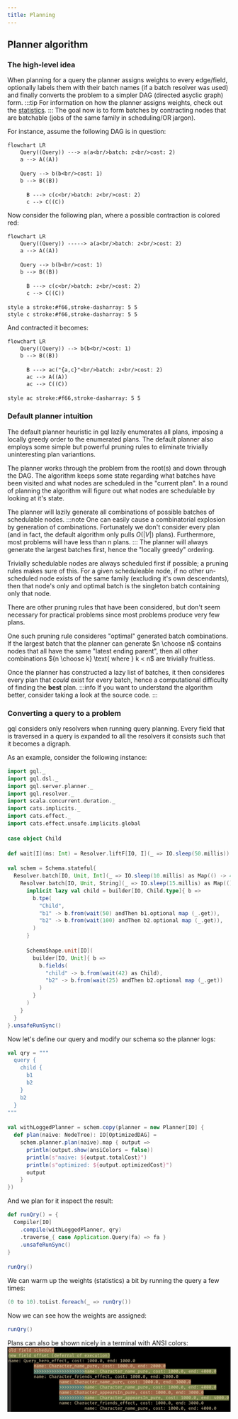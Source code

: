 ```yaml
---
title: Planning
---
```

## Planner algorithm
### The high-level idea
When planning for a query the planner assigns weights to every edge/field, optionally labels them with their batch names (if a batch resolver was used) and finally converts the problem to a simpler DAG (directed asyclic graph) form.
:::tip
For information on how the planner assigns weights, check out the [statistics](statistics.md).
:::
The goal now is to form batches by contracting nodes that are batchable (jobs of the same family in scheduling/OR jargon).

For instance, assume the following DAG is in question:
```mermaid
flowchart LR
    Query((Query)) ---> a(a<br/>batch: z<br/>cost: 2)
    a --> A((A))

    Query --> b(b<br/>cost: 1)
    b --> B((B))
    
      B ---> c(c<br/>batch: z<br/>cost: 2)
      c --> C((C))
```
Now consider the following plan, where a possible contraction is colored red:
```mermaid
flowchart LR
    Query((Query)) -----> a(a<br/>batch: z<br/>cost: 2)
    a --> A((A))

    Query --> b(b<br/>cost: 1)
    b --> B((B))
    
      B ---> c(c<br/>batch: z<br/>cost: 2)
      c --> C((C))

style a stroke:#f66,stroke-dasharray: 5 5
style c stroke:#f66,stroke-dasharray: 5 5
```
And contracted it becomes:
```mermaid
flowchart LR
    Query((Query)) --> b(b<br/>cost: 1)
    b --> B((B))
    
      B ---> ac("{a,c}"<br/>batch: z<br/>cost: 2)
      ac --> A((A))
      ac --> C((C))

style ac stroke:#f66,stroke-dasharray: 5 5
```

### Default planner intuition
The default planner heuristic in gql lazily enumerates all plans, imposing a locally greedy order to the enumerated plans.
The default planner also employs some simple but powerful pruning rules to eliminate trivially uninteresting plan variantions.

The planner works through the problem from the root(s) and down through the DAG.
The algorithm keeps some state regarding what batches have been visited and what nodes are scheduled in the "current plan".
In a round of planning the algorithm will figure out what nodes are schedulable by looking at it's state.

The planner will lazily generate all combinations of possible batches of schedulable nodes.
:::note
One can easily cause a combinatorial explosion by generation of combinations.
Fortunately we don't consider every plan (and in fact, the default algorithm only pulls $O(|V|)$ plans).
Furthermore, most problems will have less than n plans.
:::
The planner will always generate the largest batches first, hence the "locally greedy" ordering.

Trivially schedulable nodes are always scheduled first if possible; a pruning rules makes sure of this.
For a given scheduleable node, if no other un-scheduled node exists of the same family (excluding it's own descendants), then that node's only and optimal batch is the singleton batch containing only that node.

There are other pruning rules that have been considered, but don't seem necessary for practical problems since most problems produce very few plans.

One such pruning rule consideres "optimal" generated batch combinations.
If the largest batch that the planner can generate $n \choose n$ contains nodes that all have the same "latest ending parent", then all other combinations ${n \choose k} \text{ where } k < n$ are trivially fruitless.

Once the planner has constructed a lazy list of batches, it then consideres every plan that _could_ exist for every batch, hence a computational difficulty of finding the **best** plan.
:::info
If you want to understand the algorithm better, consider taking a look at the source code.
:::

### Converting a query to a problem
gql considers only resolvers when running query planning.
Every field that is traversed in a query is expanded to all the resolvers it consists such that it becomes a digraph.

As an example, consider the following instance:
```scala mdoc:silent
import gql._
import gql.dsl._
import gql.server.planner._
import gql.resolver._
import scala.concurrent.duration._
import cats.implicits._
import cats.effect._
import cats.effect.unsafe.implicits.global

case object Child

def wait[I](ms: Int) = Resolver.liftF[IO, I](_ => IO.sleep(50.millis))

val schem = Schema.stateful{
  Resolver.batch[IO, Unit, Int](_ => IO.sleep(10.millis) as Map(() -> 42)).flatMap{ b1 =>
    Resolver.batch[IO, Unit, String](_ => IO.sleep(15.millis) as Map(() -> "42")).map{ b2 =>
      implicit lazy val child = builder[IO, Child.type]{ b =>
        b.tpe(
          "Child",
          "b1" -> b.from(wait(50) andThen b1.optional map (_.get)),
          "b2" -> b.from(wait(100) andThen b2.optional map (_.get)),
        )
      }

      SchemaShape.unit[IO](
        builder[IO, Unit]{ b =>
          b.fields(
            "child" -> b.from(wait(42) as Child),
            "b2" -> b.from(wait(25) andThen b2.optional map (_.get))
          )
        }
      )
    }
  }
}.unsafeRunSync()
```
Now let's define our query and modify our schema so the planner logs:
```scala mdoc:silent
val qry = """
  query {
    child {
      b1
      b2
    }
    b2
  }
"""

val withLoggedPlanner = schem.copy(planner = new Planner[IO] {
  def plan(naive: NodeTree): IO[OptimizedDAG] =
    schem.planner.plan(naive).map { output =>
      println(output.show(ansiColors = false))
      println(s"naive: ${output.totalCost}")
      println(s"optimized: ${output.optimizedCost}")
      output
    }
})
```
And we plan for it inspect the result:
```scala mdoc
def runQry() = {
  Compiler[IO]
    .compile(withLoggedPlanner, qry)
    .traverse_{ case Application.Query(fa) => fa }
    .unsafeRunSync()
}

runQry()
```
We can warm up the weights (statistics) a bit by running the query a few times:
```scala mdoc:silent
(0 to 10).toList.foreach(_ => runQry())
```
Now we can see how the weights are assigned:
```scala mdoc
runQry()
```

Plans can also be shown nicely in a terminal with ANSI colors:
![Terminal output](./plan_image.png)
